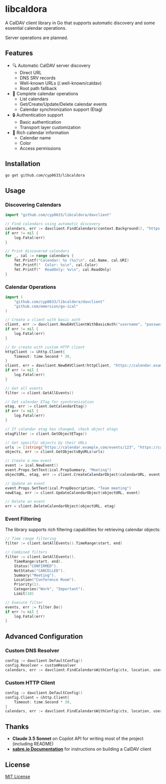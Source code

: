 # libcaldora

A CalDAV client library in Go that supports automatic discovery and some essential calendar operations.

Server operations are planned.

## Features

- 🔍 Automatic CalDAV server discovery
  - Direct URL
  - DNS SRV records
  - Well-known URLs (/.well-known/caldav)
  - Root path fallback
- 📅 Complete calendar operations
  - List calendars
  - Get/Create/Update/Delete calendar events
  - Calendar synchronization support (Etag)
- 🔒 Authentication support
  - Basic authentication
  - Transport layer customization
- 🎨 Rich calendar information
  - Calendar name
  - Color
  - Access permissions

## Installation

```bash
go get github.com/cyp0633/libcaldora
```

## Usage

### Discovering Calendars

```go
import "github.com/cyp0633/libcaldora/davclient"

// Find calendars using automatic discovery
calendars, err := davclient.FindCalendars(context.Background(), "https://calendar.example.com", "username", "password")
if err != nil {
    log.Fatal(err)
}

// Print discovered calendars
for _, cal := range calendars {
    fmt.Printf("Calendar: %s (%s)\n", cal.Name, cal.URI)
    fmt.Printf("  Color: %s\n", cal.Color)
    fmt.Printf("  ReadOnly: %v\n", cal.ReadOnly)
}
```

### Calendar Operations

```go
import (
    "github.com/cyp0633/libcaldora/davclient"
    "github.com/emersion/go-ical"
)

// Create a client with basic auth
client, err := davclient.NewDAVClientWithBasicAuth("username", "password", "https://calendar.example.com")
if err != nil {
    log.Fatal(err)
}

// Or create with custom HTTP client
httpClient := &http.Client{
    Timeout: time.Second * 30,
}
client, err = davclient.NewDAVClient(httpClient, "https://calendar.example.com")
if err != nil {
    log.Fatal(err)
}

// Get all events
filter := client.GetAllEvents()

// Get calendar ETag for synchronization
etag, err := client.GetCalendarEtag()
if err != nil {
    log.Fatal(err)
}

// If calendar etag has changed, check object etags
etagFilter := client.GetObjectETags()

// Get specific objects by their URLs
urls := []string{"https://calendar.example.com/events/123", "https://calendar.example.com/events/456"}
objects, err := client.GetObjectsByURLs(urls)

// Create a new event
event := ical.NewEvent()
event.Props.SetText(ical.PropSummary, "Meeting")
objectURL, etag, err := client.CreateCalendarObject(calendarURL, event)

// Update an event
event.Props.SetText(ical.PropDescription, "Team meeting")
newEtag, err := client.UpdateCalendarObject(objectURL, event)

// Delete an event
err = client.DeleteCalendarObject(objectURL, etag)
```

### Event Filtering

The library supports rich filtering capabilities for retrieving calendar objects:

```go
// Time range filtering
filter := client.GetAllEvents().TimeRange(start, end)

// Combined filters
filter := client.GetAllEvents().
    TimeRange(start, end).
    Status("CONFIRMED").
    NotStatus("CANCELLED").
    Summary("Meeting").
    Location("Conference Room").
    Priority(1).
    Categories("Work", "Important").
    Limit(10)

// Execute filter
events, err := filter.Do()
if err != nil {
    log.Fatal(err)
}
```

## Advanced Configuration

### Custom DNS Resolver

```go
config := davclient.DefaultConfig()
config.Resolver = customResolver
calendars, err := davclient.FindCalendarsWithConfig(ctx, location, username, password, config)
```

### Custom HTTP Client

```go
config := davclient.DefaultConfig()
config.Client = &http.Client{
    Timeout: time.Second * 30,
}
calendars, err := davclient.FindCalendarsWithConfig(ctx, location, username, password, config)
```

## Thanks

- **Claude 3.5 Sonnet** on Copilot API for writing most of the project (including README)
- [**sabre.io Documentation**](https://sabre.io/dav/building-a-caldav-client/) for instructions on building a CalDAV client

## License

[MIT License](LICENSE)

